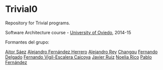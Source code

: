 Trivial0
=============

Repository for Trivial programs. 

Software Architecture course - [University of Oviedo](http://www.uniovi.es), 2014-15

Formantes del grupo:

[Aitor Sáez](https://github.com/aitorSaezAlvarez)
[Alejandro Fernández Herrero](https://github.com/H3rrero)
[Alejandro Rey](https://github.com/AlexRey)
[Changqu](https://github.com/changqu)
[Fernando Delgado](https://github.com/changqu)
[Fernando Vigil-Escalera Caicoya](https://github.com/FernandoVigil)
[Javier Ruiz](https://github.com/javierruix)
[Noelia Rico](https://github.com/javierruix)
[Pablo Fernández](https://github.com/PabloFernandezRodriguez)


